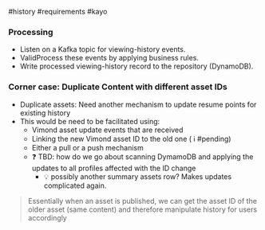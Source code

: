 #history #requirements #kayo 

### Processing 
- Listen on a Kafka topic for viewing-history events.
- ValidProcess these events by applying business rules.
- Write processed viewing-history record to the repository (DynamoDB).

### Corner case: Duplicate Content with different asset IDs
- Duplicate assets: Need another mechanism to update resume points for existing history
- This would be need to be facilitated using:
	- Vimond asset update events that are received
	- Linking the new Vimond asset ID to the old one ( ℹ️ #pending)
	- Either a pull or a push mechanism
	- ❓ TBD: how do we go about scanning DymamoDB and applying the updates to all profiles affected with the ID change
		- 💡 possibly another summary assets row? Makes updates complicated again.

> Essentially when an asset is published, we can get the asset ID of the older asset (same content) and therefore manipulate history for users accordingly 

